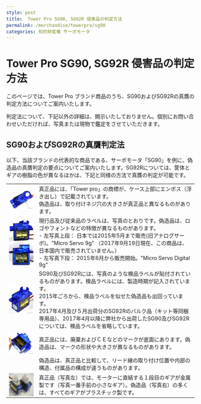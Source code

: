 ```yaml
---
style: post
title:  Tower Pro SG90, SG92R 侵害品の判定方法
permalink: /merchandise/towerpro/sg90
categories: 知的財産権 サーボモータ
---
```


# Tower Pro SG90, SG92R 侵害品の判定方法

このページでは、Tower Pro ブランド商品のうち、SG90およびSG92Rの真贋の判定方法についてご案内いたします。

判定法について、下記以外の詳細は、開示いたしておりません。個別にお問い合わせいただければ、写真または現物で鑑定をさせていただきます。

## SG90およびSG92Rの真贋判定法

以下、当該ブランドの代表的な商品である、サーボモータ「SG90」を例に、偽造品の真贋判定の要点についてご案内いたします。SG92Rについては、筐体とギアの樹脂の色が異なるほかは、下記と同様の方法で真贋の判定が可能です。

<table border="0">
    <tr>
      <td> <img src="/pics/sg90-upper.jpg" align=left width="200" /> </td>
      <td> 真正品には、「Tower pro」の商標が、ケース上部にエンボス（浮き出し）で記載されています。 <br /> 偽造品は、取り付けネジ穴の大きさが真正品と異なるものがあります。  </td>
    </tr>
    <tr>
      <td> <img src="/pics/sg90-analog.jpg" align=left width="200" /> <br />
           <img src="/pics/sg90-digital-label.jpg" align=left width="200" /> </td>
      <td> 現行品及び従来品のラベルは、写真のとおりです。偽造品は、ロゴやフォントなどの特徴が異なるものがあります。<br />
      - 左写真上段： 日本では2015年5月まで販売(旧アナログサーボ)。"Micro Servo 9g" （2017年9月19日現在、この商品は、日本国内で販売されていません。） <br />
- 左写真下段： 2015年6月から販売開始。"Micro Servo Digital 9g" </td>
    </tr>
    <tr>
      <td><img src="/pics/sg90-side.jpg" align=left width="200" /> </td>
      <td>SG90及びSG92Rには、写真のような検品ラベルが貼付されているものがあります。検品ラベルには、製造時期が記入されています。<br />
       2015年ごろから、検品ラベルを似せた偽造品も出回っています。<br />
       2017年4月及び５月出荷分のSG92Rのバルク品（キット等同梱専用品）、2017年4月以降に弊社から出荷したSG90及びSG92Rについては、検品ラベルを省略しています。</td>
    </tr>
    <tr>
     <td> <img src="/pics/sg90-bottom.jpg" align=left width="200" /> </td>
     <td>真正品には、廃棄およびＣＥなどのマークが底面にあります。偽造品は、マークの形状や大きさが異なるものがあります。</td>
    </tr>
    <tr>
     <td>  </td>
     <td> 偽造品は、真正品と比較して、リード線の取り付け位置や内部の構造、付属品の構成が違うものがあります。</td>
    </tr>
    <tr>
     <td> <img src="/pics/sg90-gearset.jpg" align=left width="200" /> </td>
     <td> 真正品（写真左）では、モーターに直結する１段目のギアが金属製です（写真一番手前の小さなギア）。偽造品（写真右）の多くは、すべてのギアがプラスチック製です。</td>
    </tr>
  </table>
